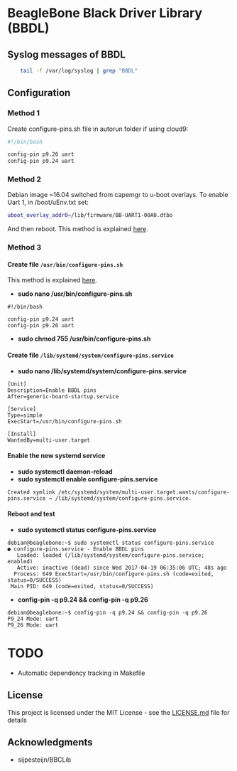 # BeagleBone Black Driver Library (BBDL)


## Syslog messages of BBDL

```bash
    tail -f /var/log/syslog | grep "BBDL"
```

## Configuration

### Method 1
Create configure-pins.sh file in autorun folder if using cloud9:
```bash
#!/bin/bash

config-pin p9.26 uart
config-pin p9.24 uart
```

### Method 2
Debian image ~16.04 switched from capemgr to u-boot overlays. To enable Uart 1, in /boot/uEnv.txt set:
```bash
uboot_overlay_addr0=/lib/firmware/BB-UART1-00A0.dtbo 
```
And then reboot.
This method is explained [here](https://groups.google.com/forum/#!topic/beagleboard/OG1_tts4OcU).

### Method 3
#### Create file `/usr/bin/configure-pins.sh`
This method is explained [here](https://gist.github.com/pdp7/d4770a6ba17e666848796bf5cfd0caee).
* **sudo nano /usr/bin/configure-pins.sh**
```
#!/bin/bash

config-pin p9.24 uart
config-pin p9.26 uart
```
* **sudo chmod 755 /usr/bin/configure-pins.sh**

#### Create file `/lib/systemd/system/configure-pins.service`
* **sudo nano /lib/systemd/system/configure-pins.service**
```
[Unit]
Description=Enable BBDL pins
After=generic-board-startup.service

[Service]
Type=simple
ExecStart=/usr/bin/configure-pins.sh

[Install]
WantedBy=multi-user.target
```
#### Enable the new systemd service
* **sudo systemctl daemon-reload**
* **sudo systemctl enable configure-pins.service**
```
Created symlink /etc/systemd/system/multi-user.target.wants/configure-pins.service → /lib/systemd/system/configure-pins.service.
```

#### Reboot and test
* **sudo systemctl status configure-pins.service**
```
debian@beaglebone:~$ sudo systemctl status configure-pins.service
● configure-pins.service - Enable BBDL pins
   Loaded: loaded (/lib/systemd/system/configure-pins.service; enabled)
   Active: inactive (dead) since Wed 2017-04-19 06:35:06 UTC; 48s ago
  Process: 649 ExecStart=/usr/bin/configure-pins.sh (code=exited, status=0/SUCCESS)
 Main PID: 649 (code=exited, status=0/SUCCESS)
```
* **config-pin -q p9.24 && config-pin -q p9.26**
```
debian@beaglebone:~$ config-pin -q p9.24 && config-pin -q p9.26
P9_24 Mode: uart
P9_26 Mode: uart
```

# TODO

* Automatic dependency tracking in Makefile

## License

This project is licensed under the MIT License - see the [LICENSE.md](LICENSE.md) file for details

## Acknowledgments

* sijpesteijn/BBCLib

